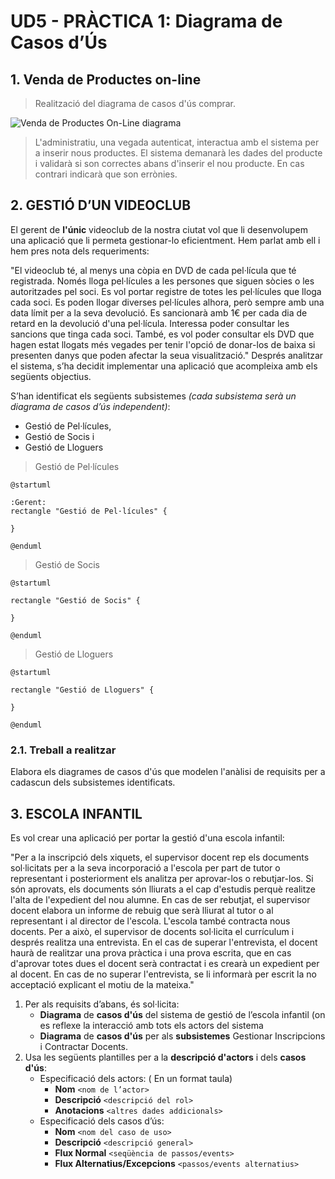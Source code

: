 # UD5 - PRÀCTICA 1: Diagrama de Casos d’Ús

## 1. Venda de Productes on-line

> Realització del diagrama de casos d'ús comprar.

![Venda de Productes On-Line diagrama](http://www.plantuml.com/plantuml/proxy?cache=no&src=https://raw.githubusercontent.com/cipfpbatoi/materials/master/daw/ed/UD5/VendaDeProductesOnLine.puml)

> L'administratiu, una vegada autenticat, interactua amb el sistema per a inserir nous productes. El sistema demanarà les dades del producte i validarà si son correctes abans d'inserir el nou producte. En cas contrari indicarà que son errònies.

## 2. GESTIÓ D’UN VIDEOCLUB

El gerent de **l'únic** videoclub de la nostra ciutat vol que li desenvolupem una aplicació que li permeta gestionar-lo eficientment.  Hem parlat amb ell i hem pres nota dels requeriments:

"El videoclub té, al menys una còpia en DVD de cada pel·lícula que té registrada. Només lloga pel·lícules a les persones que siguen sòcies o les autoritzades pel soci. Es vol portar registre  de  totes  les  pel·lícules  que  lloga  cada  soci.  Es  poden  llogar  diverses  pel·lícules alhora, però sempre amb una data límit per a la seva devolució. Es sancionarà amb 1€ per cada dia de retard en la devolució d'una pel·lícula. Interessa poder consultar les sancions que tinga cada soci. També, es vol poder consultar els DVD que hagen estat llogats més vegades per tenir l'opció de donar-los de baixa si presenten danys que poden afectar la seua visualització." Després analitzar el sistema, s’ha decidit implementar una aplicació que acompleixa amb els següents objectius.

S’han identificat els següents subsistemes *(cada subsistema serà un diagrama de casos d’ús 
independent)*:  

* Gestió de Pel·lícules,  
* Gestió de Socis i  
* Gestió de Lloguers

> Gestió de Pel·lícules

```plantuml
@startuml

:Gerent: 
rectangle "Gestió de Pel·lícules" {

}

@enduml
```

> Gestió de Socis

```plantuml
@startuml

rectangle "Gestió de Socis" {

}

@enduml
```

> Gestió de Lloguers

```plantuml
@startuml

rectangle "Gestió de Lloguers" {

}

@enduml
```

### 2.1. Treball a realitzar

Elabora els diagrames de casos d'ús que modelen l'anàlisi de requisits per a cadascun dels 
subsistemes identificats.

## 3. ESCOLA INFANTIL

Es vol crear una aplicació per portar la gestió d'una escola infantil:  

"Per a la inscripció dels xiquets, el supervisor docent rep els documents sol·licitats per a la seva incorporació a l'escola per part de tutor o representant i posteriorment els  analitza  per  aprovar-los  o  rebutjar-los.  Si  són  aprovats,  els  documents  són lliurats a el cap d'estudis perquè realitze l'alta de l'expedient del nou alumne. En cas de ser rebutjat, el supervisor docent elabora un informe de rebuig que serà lliurat al tutor o al representant i al director de l'escola. L'escola també contracta nous docents. Per a això, el supervisor de docents sol·licita el currículum i després realitza una entrevista. En el cas de superar l'entrevista, el docent  haurà  de  realitzar  una  prova  pràctica  i  una  prova  escrita,  que  en  cas d'aprovar totes dues el docent serà contractat i es crearà un expedient per al docent. En cas de no superar l'entrevista, se li informarà per escrit la no acceptació explicant el motiu de la mateixa."

1. Per als requisits d’abans, és sol·licita:  
   * **Diagrama** de **casos d'ús** del sistema de gestió de l’escola infantil (on es reflexe la interacció amb tots els actors del sistema
   * **Diagrama** de **casos d'ús** per als **subsistemes** Gestionar Inscripcions i Contractar Docents.
2. Usa les següents plantilles per a la **descripció d'actors** i dels **casos d'ús**:
   * Especificació dels actors: ( En un format taula)  
     * **Nom** `<nom de l’actor>`
     * **Descripció** `<descripció del rol>`
     * **Anotacions** `<altres dades addicionals>`
   * Especificació dels casos d’ús:
     * **Nom** `<nom del caso de uso>`
     * **Descripció** `<descripció general>`
     * **Flux Normal** `<seqüència de passos/events>` 
     * **Flux Alternatius/Excepcions** `<passos/events alternatius>`